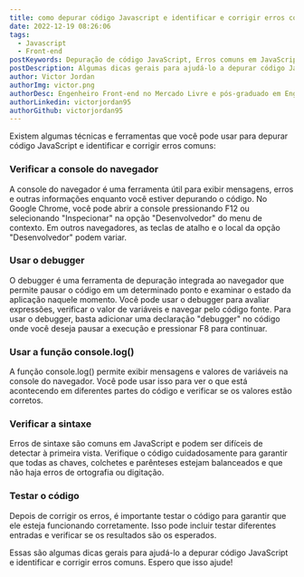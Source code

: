 ```yaml
---
title: como depurar código Javascript e identificar e corrigir erros comuns
date: 2022-12-19 08:26:06
tags:
  - Javascript
  - Front-end
postKeywords: Depuração de código JavaScript, Erros comuns em JavaScript, Técnicas de depuração, Ferramentas de depuração,Console do navegador,Debugger, console.log(),Verificação de sintaxe, Teste de código, Erros de sintaxe, Balanceamento de chaves, colchetes e parênteses, Ortografia e digitação incorretas, Teste de entrada e resultado esperado
postDescription: Algumas dicas gerais para ajudá-lo a depurar código JavaScript e identificar e corrigir erros comuns. Espero que isso ajude!
author: Victor Jordan
authorImg: victor.png
authorDesc: Engenheiro Front-end no Mercado Livre e pós-graduado em Engenharia de Software pela PUC-MG e formado em Banco de Dados pela Fatec, apaixonado por usabilidade, performance e UX!
authorLinkedin: victorjordan95
authorGithub: victorjordan95
---
```


Existem algumas técnicas e ferramentas que você pode usar para depurar código JavaScript e identificar e corrigir erros comuns:

<!-- more -->

### Verificar a console do navegador

A console do navegador é uma ferramenta útil para exibir mensagens, erros e outras informações enquanto você estiver depurando o código. No Google Chrome, você pode abrir a console pressionando F12 ou selecionando "Inspecionar" na opção "Desenvolvedor" do menu de contexto. Em outros navegadores, as teclas de atalho e o local da opção "Desenvolvedor" podem variar.


### Usar o debugger

O debugger é uma ferramenta de depuração integrada ao navegador que permite pausar o código em um determinado ponto e examinar o estado da aplicação naquele momento. Você pode usar o debugger para avaliar expressões, verificar o valor de variáveis ​​e navegar pelo código fonte. Para usar o debugger, basta adicionar uma declaração "debugger" no código onde você deseja pausar a execução e pressionar F8 para continuar.

### Usar a função console.log()

A função console.log() permite exibir mensagens e valores de variáveis ​​na console do navegador. Você pode usar isso para ver o que está acontecendo em diferentes partes do código e verificar se os valores estão corretos.

### Verificar a sintaxe

Erros de sintaxe são comuns em JavaScript e podem ser difíceis de detectar à primeira vista. Verifique o código cuidadosamente para garantir que todas as chaves, colchetes e parênteses estejam balanceados e que não haja erros de ortografia ou digitação.

### Testar o código

Depois de corrigir os erros, é importante testar o código para garantir que ele esteja funcionando corretamente. Isso pode incluir testar diferentes entradas e verificar se os resultados são os esperados.

Essas são algumas dicas gerais para ajudá-lo a depurar código JavaScript e identificar e corrigir erros comuns. Espero que isso ajude!
